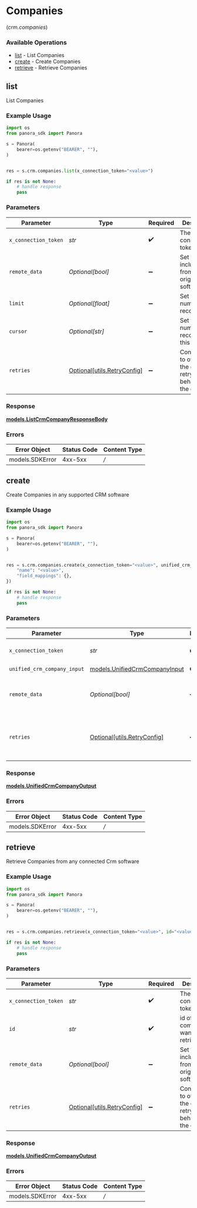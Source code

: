 # Companies
(*crm.companies*)

### Available Operations

* [list](#list) - List  Companies
* [create](#create) - Create Companies
* [retrieve](#retrieve) - Retrieve Companies

## list

List  Companies

### Example Usage

```python
import os
from panora_sdk import Panora

s = Panora(
    bearer=os.getenv("BEARER", ""),
)


res = s.crm.companies.list(x_connection_token="<value>")

if res is not None:
    # handle response
    pass

```

### Parameters

| Parameter                                                           | Type                                                                | Required                                                            | Description                                                         |
| ------------------------------------------------------------------- | ------------------------------------------------------------------- | ------------------------------------------------------------------- | ------------------------------------------------------------------- |
| `x_connection_token`                                                | *str*                                                               | :heavy_check_mark:                                                  | The connection token                                                |
| `remote_data`                                                       | *Optional[bool]*                                                    | :heavy_minus_sign:                                                  | Set to true to include data from the original software.             |
| `limit`                                                             | *Optional[float]*                                                   | :heavy_minus_sign:                                                  | Set to get the number of records.                                   |
| `cursor`                                                            | *Optional[str]*                                                     | :heavy_minus_sign:                                                  | Set to get the number of records after this cursor.                 |
| `retries`                                                           | [Optional[utils.RetryConfig]](../../models/utils/retryconfig.md)    | :heavy_minus_sign:                                                  | Configuration to override the default retry behavior of the client. |


### Response

**[models.ListCrmCompanyResponseBody](../../models/listcrmcompanyresponsebody.md)**
### Errors

| Error Object    | Status Code     | Content Type    |
| --------------- | --------------- | --------------- |
| models.SDKError | 4xx-5xx         | */*             |

## create

Create Companies in any supported CRM software

### Example Usage

```python
import os
from panora_sdk import Panora

s = Panora(
    bearer=os.getenv("BEARER", ""),
)


res = s.crm.companies.create(x_connection_token="<value>", unified_crm_company_input={
    "name": "<value>",
    "field_mappings": {},
})

if res is not None:
    # handle response
    pass

```

### Parameters

| Parameter                                                               | Type                                                                    | Required                                                                | Description                                                             |
| ----------------------------------------------------------------------- | ----------------------------------------------------------------------- | ----------------------------------------------------------------------- | ----------------------------------------------------------------------- |
| `x_connection_token`                                                    | *str*                                                                   | :heavy_check_mark:                                                      | The connection token                                                    |
| `unified_crm_company_input`                                             | [models.UnifiedCrmCompanyInput](../../models/unifiedcrmcompanyinput.md) | :heavy_check_mark:                                                      | N/A                                                                     |
| `remote_data`                                                           | *Optional[bool]*                                                        | :heavy_minus_sign:                                                      | Set to true to include data from the original CRM software.             |
| `retries`                                                               | [Optional[utils.RetryConfig]](../../models/utils/retryconfig.md)        | :heavy_minus_sign:                                                      | Configuration to override the default retry behavior of the client.     |


### Response

**[models.UnifiedCrmCompanyOutput](../../models/unifiedcrmcompanyoutput.md)**
### Errors

| Error Object    | Status Code     | Content Type    |
| --------------- | --------------- | --------------- |
| models.SDKError | 4xx-5xx         | */*             |

## retrieve

Retrieve Companies from any connected Crm software

### Example Usage

```python
import os
from panora_sdk import Panora

s = Panora(
    bearer=os.getenv("BEARER", ""),
)


res = s.crm.companies.retrieve(x_connection_token="<value>", id="<value>")

if res is not None:
    # handle response
    pass

```

### Parameters

| Parameter                                                           | Type                                                                | Required                                                            | Description                                                         |
| ------------------------------------------------------------------- | ------------------------------------------------------------------- | ------------------------------------------------------------------- | ------------------------------------------------------------------- |
| `x_connection_token`                                                | *str*                                                               | :heavy_check_mark:                                                  | The connection token                                                |
| `id`                                                                | *str*                                                               | :heavy_check_mark:                                                  | id of the company you want to retrieve.                             |
| `remote_data`                                                       | *Optional[bool]*                                                    | :heavy_minus_sign:                                                  | Set to true to include data from the original Crm software.         |
| `retries`                                                           | [Optional[utils.RetryConfig]](../../models/utils/retryconfig.md)    | :heavy_minus_sign:                                                  | Configuration to override the default retry behavior of the client. |


### Response

**[models.UnifiedCrmCompanyOutput](../../models/unifiedcrmcompanyoutput.md)**
### Errors

| Error Object    | Status Code     | Content Type    |
| --------------- | --------------- | --------------- |
| models.SDKError | 4xx-5xx         | */*             |
